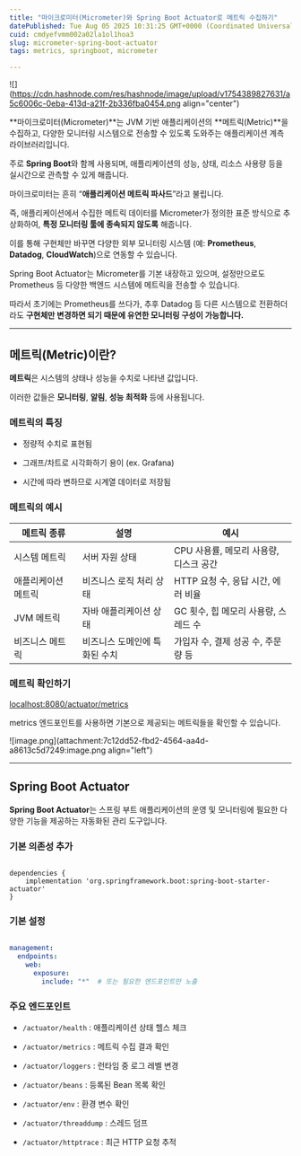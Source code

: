 ```yaml
---
title: "마이크로미터(Micrometer)와 Spring Boot Actuator로 메트릭 수집하기"
datePublished: Tue Aug 05 2025 10:31:25 GMT+0000 (Coordinated Universal Time)
cuid: cmdyefvmm002a02la1ol1hoa3
slug: micrometer-spring-boot-actuator
tags: metrics, springboot, micrometer

---
```


![](https://cdn.hashnode.com/res/hashnode/image/upload/v1754389827631/a5c6006c-0eba-413d-a21f-2b336fba0454.png align="center")

**마이크로미터(Micrometer)**는 JVM 기반 애플리케이션의 **메트릭(Metric)**을 수집하고, 다양한 모니터링 시스템으로 전송할 수 있도록 도와주는 애플리케이션 계측 라이브러리입니다.

주로 **Spring Boot**와 함께 사용되며, 애플리케이션의 성능, 상태, 리소스 사용량 등을 실시간으로 관측할 수 있게 해줍니다.

마이크로미터는 흔히 “**애플리케이션 메트릭 파사드**”라고 불립니다.

즉, 애플리케이션에서 수집한 메트릭 데이터를 Micrometer가 정의한 표준 방식으로 추상화하여, **특정 모니터링 툴에 종속되지 않도록** 해줍니다.

이를 통해 구현체만 바꾸면 다양한 외부 모니터링 시스템 (예: **Prometheus**, **Datadog**, **CloudWatch**)으로 연동할 수 있습니다.

Spring Boot Actuator는 Micrometer를 기본 내장하고 있으며, 설정만으로도 Prometheus 등 다양한 백엔드 시스템에 메트릭을 전송할 수 있습니다.

따라서 초기에는 Prometheus를 쓰다가, 추후 Datadog 등 다른 시스템으로 전환하더라도 **구현체만 변경하면 되기 때문에 유연한 모니터링 구성이 가능합니다.**

---

## 메트릭(Metric)이란?

**메트릭**은 시스템의 상태나 성능을 수치로 나타낸 값입니다.

이러한 값들은 **모니터링**, **알림**, **성능 최적화** 등에 사용됩니다.

### 메트릭의 특징

* 정량적 수치로 표현됨
    
* 그래프/차트로 시각화하기 용이 (ex. Grafana)
    
* 시간에 따라 변하므로 시계열 데이터로 저장됨
    

### 메트릭의 예시

| 메트릭 종류 | 설명 | 예시 |
| --- | --- | --- |
| 시스템 메트릭 | 서버 자원 상태 | CPU 사용률, 메모리 사용량, 디스크 공간 |
| 애플리케이션 메트릭 | 비즈니스 로직 처리 상태 | HTTP 요청 수, 응답 시간, 에러 비율 |
| JVM 메트릭 | 자바 애플리케이션 상태 | GC 횟수, 힙 메모리 사용량, 스레드 수 |
| 비즈니스 메트릭 | 비즈니스 도메인에 특화된 수치 | 가입자 수, 결제 성공 수, 주문량 등 |

### 메트릭 확인하기

[localhost:8080/actuator/metrics](http://localhost:8080/actuator/metrics)

metrics 엔드포인트를 사용하면 기본으로 제공되는 메트릭들을 확인할 수 있습니다.

![image.png](attachment:7c12dd52-fbd2-4564-aa4d-a8613c5d7249:image.png align="left")

---

## Spring Boot Actuator

**Spring Boot Actuator**는 스프링 부트 애플리케이션의 운영 및 모니터링에 필요한 다양한 기능을 제공하는 자동화된 관리 도구입니다.

### 기본 의존성 추가

```plaintext

dependencies {
    implementation 'org.springframework.boot:spring-boot-starter-actuator'
}
```

### 기본 설정

```yaml

management:
  endpoints:
    web:
      exposure:
        include: "*"  # 또는 필요한 엔드포인트만 노출
```

### 주요 엔드포인트

* `/actuator/health` : 애플리케이션 상태 헬스 체크
    
* `/actuator/metrics` : 메트릭 수집 결과 확인
    
* `/actuator/loggers` : 런타임 중 로그 레벨 변경
    
* `/actuator/beans` : 등록된 Bean 목록 확인
    
* `/actuator/env` : 환경 변수 확인
    
* `/actuator/threaddump` : 스레드 덤프
    
* `/actuator/httptrace` : 최근 HTTP 요청 추적